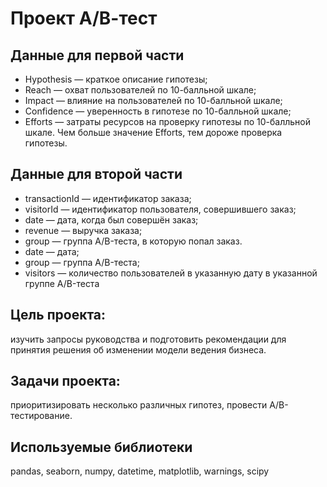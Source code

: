 # Проект А/В-тест

## Данные для первой части

- Hypothesis — краткое описание гипотезы;
- Reach — охват пользователей по 10-балльной шкале;
- Impact — влияние на пользователей по 10-балльной шкале;
- Confidence — уверенность в гипотезе по 10-балльной шкале;
- Efforts — затраты ресурсов на проверку гипотезы по 10-балльной шкале. Чем больше значение Efforts, тем дороже проверка гипотезы.

## Данные для второй части
- transactionId — идентификатор заказа;
- visitorId — идентификатор пользователя, совершившего заказ;
- date — дата, когда был совершён заказ;
- revenue — выручка заказа;
- group — группа A/B-теста, в которую попал заказ.
- date — дата;
- group — группа A/B-теста;
- visitors — количество пользователей в указанную дату в указанной группе A/B-теста

## Цель проекта: 
изучить запросы руководства и подготовить рекомендации для принятия решения об изменении модели ведения бизнеса.

## Задачи проекта: 
приоритизировать несколько различных гипотез, провести A/B-тестирование.

## Используемые библиотеки
pandas, seaborn, numpy, datetime, matplotlib, warnings, scipy
